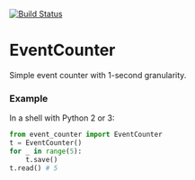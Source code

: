 [![Build Status](https://travis-ci.org/iz-sai/instrumental-assignment-iz.svg?branch=master)](https://travis-ci.org/iz-sai/instrumental-assignment-iz)

# EventCounter

Simple event counter with 1-second granularity.

### Example

In a shell with Python 2 or 3:

```python
from event_counter import EventCounter
t = EventCounter()
for _ in range(5):
    t.save()
t.read() # 5
```
